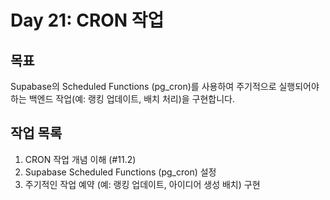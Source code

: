 # Day 21: CRON 작업

## 목표

Supabase의 Scheduled Functions (pg_cron)를 사용하여 주기적으로 실행되어야 하는 백엔드 작업(예: 랭킹 업데이트, 배치 처리)을 구현합니다.

## 작업 목록

1.  CRON 작업 개념 이해 (#11.2)
2.  Supabase Scheduled Functions (pg_cron) 설정
3.  주기적인 작업 예약 (예: 랭킹 업데이트, 아이디어 생성 배치) 구현 